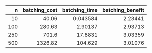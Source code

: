 |   n |   batching_cost |   batching_time |   batching_benefit |
|----:|----------------:|----------------:|-------------------:|
|  10 |           40.06 |        0.043584 |            2.23441 |
| 100 |          280.63 |        2.90137  |            2.93713 |
| 250 |          701.6  |       17.8831   |            3.03359 |
| 500 |         1326.82 |      104.629    |            3.01076 |